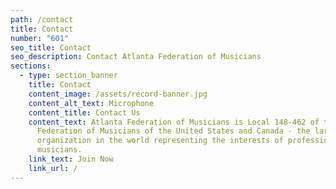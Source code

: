 ```yaml
---
path: /contact
title: Contact
number: "601"
seo_title: Contact
seo_description: Contact Atlanta Federation of Musicians
sections:
  - type: section_banner
    title: Contact
    content_image: /assets/record-banner.jpg
    content_alt_text: Microphone
    content_title: Contact Us
    content_text: Atlanta Federation of Musicians is Local 148-462 of the American
      Federation of Musicians of the United States and Canada - the largest
      organization in the world representing the interests of professional
      musicians.
    link_text: Join Now
    link_url: /
---
```

